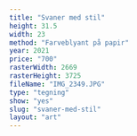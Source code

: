 ```yaml
---
title: "Svaner med stil"
height: 31.5
width: 23
method: "Farveblyant på papir"
year: 2021
price: "700"
rasterWidth: 2669
rasterHeight: 3725
fileName: "IMG_2349.JPG"
type: "tegning"
show: "yes"
slug: "svaner-med-stil"
layout: "art"
---
```

